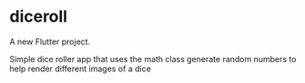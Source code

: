 # diceroll

A new Flutter project.

Simple dice roller app that uses the math class generate random numbers to help render different images of a dice

